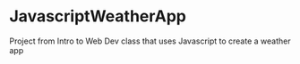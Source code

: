 # JavascriptWeatherApp
Project from Intro to Web Dev class that uses Javascript to create a weather app
